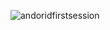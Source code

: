 ![andoridfirstsession](https://github.com/AdhamAlgohary/depi_course_android_session1/assets/164276980/412d5e2d-acc0-44b7-b070-0e064e137eec)
